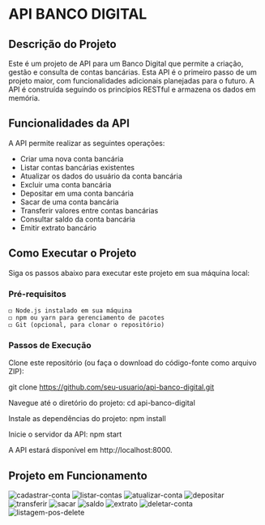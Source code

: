 # API BANCO DIGITAL

## Descrição do Projeto
Este é um projeto de API para um Banco Digital que permite a criação, gestão e consulta de contas bancárias. Esta API é o primeiro passo de um projeto maior, com funcionalidades adicionais planejadas para o futuro. A API é construída seguindo os princípios RESTful e armazena os dados em memória.

## Funcionalidades da API
A API permite realizar as seguintes operações:

- Criar uma nova conta bancária
- Listar contas bancárias existentes
- Atualizar os dados do usuário da conta bancária
- Excluir uma conta bancária
- Depositar em uma conta bancária
- Sacar de uma conta bancária
- Transferir valores entre contas bancárias
- Consultar saldo da conta bancária
- Emitir extrato bancário

## Como Executar o Projeto
Siga os passos abaixo para executar este projeto em sua máquina local:

### Pré-requisitos
	◻️ Node.js instalado em sua máquina
	◻️ npm ou yarn para gerenciamento de pacotes
	◻️ Git (opcional, para clonar o repositório)

### Passos de Execução
Clone este repositório (ou faça o download do código-fonte como arquivo ZIP):

git clone https://github.com/seu-usuario/api-banco-digital.git

Navegue até o diretório do projeto:
cd api-banco-digital

Instale as dependências do projeto:
npm install

Inicie o servidor da API:
npm start

A API estará disponível em http://localhost:8000.

## Projeto em Funcionamento
![cadastrar-conta](https://github.com/danieleolli/projeto-api-bancodigital/assets/137204170/dbb7c057-87f0-467f-9c3f-7fa29f2a3ae2)
![listar-contas](https://github.com/danieleolli/projeto-api-bancodigital/assets/137204170/c29c4393-f404-4090-8cbb-782e28f8b9ec)
![atualizar-conta](https://github.com/danieleolli/projeto-api-bancodigital/assets/137204170/6f01d659-8341-4fd6-ad78-3d508479051a)
![depositar](https://github.com/danieleolli/projeto-api-bancodigital/assets/137204170/4e06118e-7a75-4a33-b0be-415c8ce2a0f9)
![transferir](https://github.com/danieleolli/projeto-api-bancodigital/assets/137204170/faf82e29-582f-49cf-a7b9-fa2e8caa91dd)
![sacar](https://github.com/danieleolli/projeto-api-bancodigital/assets/137204170/5facf917-f61b-4e00-9b30-3afdfdca8956)
![saldo](https://github.com/danieleolli/projeto-api-bancodigital/assets/137204170/449a5114-7257-41ca-93fc-3d65df603d40)
![extrato](https://github.com/danieleolli/projeto-api-bancodigital/assets/137204170/48bd91b2-0cfc-4272-8ed8-5dabf801d658)
![deletar-conta](https://github.com/danieleolli/projeto-api-bancodigital/assets/137204170/32b56c55-f428-4412-91f7-cf7620c3460c)
![listagem-pos-delete](https://github.com/danieleolli/projeto-api-bancodigital/assets/137204170/b50a548b-3f0f-445c-8df7-c5cb622c03b3)
